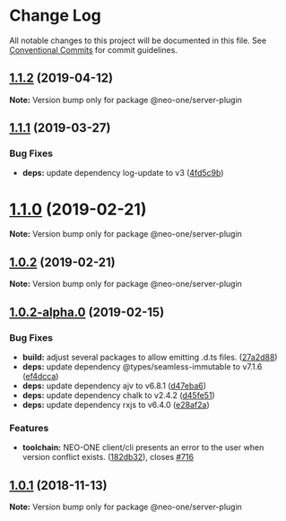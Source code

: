 # Change Log

All notable changes to this project will be documented in this file.
See [Conventional Commits](https://conventionalcommits.org) for commit guidelines.

## [1.1.2](https://github.com/neo-one-suite/neo-one/compare/@neo-one/server-plugin@1.1.1...@neo-one/server-plugin@1.1.2) (2019-04-12)

**Note:** Version bump only for package @neo-one/server-plugin





## [1.1.1](https://github.com/neo-one-suite/neo-one/compare/@neo-one/server-plugin@1.1.0...@neo-one/server-plugin@1.1.1) (2019-03-27)


### Bug Fixes

* **deps:** update dependency log-update to v3 ([4fd5c9b](https://github.com/neo-one-suite/neo-one/commit/4fd5c9b))





# [1.1.0](https://github.com/neo-one-suite/neo-one/compare/@neo-one/server-plugin@1.0.2...@neo-one/server-plugin@1.1.0) (2019-02-21)

**Note:** Version bump only for package @neo-one/server-plugin





## [1.0.2](https://github.com/neo-one-suite/neo-one/compare/@neo-one/server-plugin@1.0.2-alpha.0...@neo-one/server-plugin@1.0.2) (2019-02-21)

**Note:** Version bump only for package @neo-one/server-plugin





## [1.0.2-alpha.0](https://github.com/neo-one-suite/neo-one/compare/@neo-one/server-plugin@1.0.1...@neo-one/server-plugin@1.0.2-alpha.0) (2019-02-15)


### Bug Fixes

* **build:** adjust several packages to allow emitting .d.ts files. ([27a2d88](https://github.com/neo-one-suite/neo-one/commit/27a2d88))
* **deps:** update dependency @types/seamless-immutable to v7.1.6 ([ef4dcca](https://github.com/neo-one-suite/neo-one/commit/ef4dcca))
* **deps:** update dependency ajv to v6.8.1 ([d47eba6](https://github.com/neo-one-suite/neo-one/commit/d47eba6))
* **deps:** update dependency chalk to v2.4.2 ([d45fe51](https://github.com/neo-one-suite/neo-one/commit/d45fe51))
* **deps:** update dependency rxjs to v6.4.0 ([e28af2a](https://github.com/neo-one-suite/neo-one/commit/e28af2a))


### Features

* **toolchain:** NEO-ONE client/cli presents an error to the user when version conflict exists. ([182db32](https://github.com/neo-one-suite/neo-one/commit/182db32)), closes [#716](https://github.com/neo-one-suite/neo-one/issues/716)





## [1.0.1](https://github.com/neo-one-suite/neo-one/compare/@neo-one/server-plugin@1.0.0...@neo-one/server-plugin@1.0.1) (2018-11-13)

**Note:** Version bump only for package @neo-one/server-plugin
